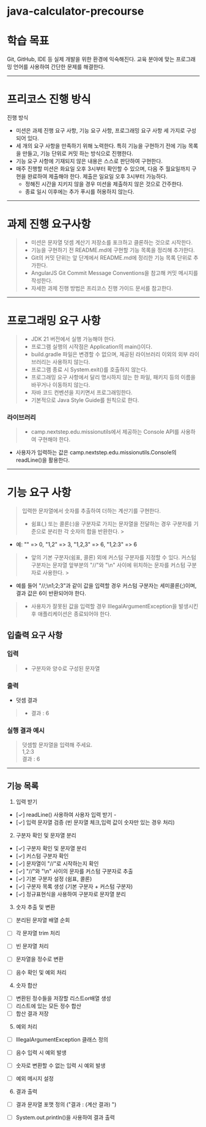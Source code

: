 # java-calculator-precourse

# 학습 목표

Git, GitHub, IDE 등 실제 개발을 위한 환경에 익숙해진다.
교육 분야에 맞는 프로그래밍 언어를 사용하여 간단한 문제를 해결한다.

---

# 프리코스 진행 방식

진행 방식

- 미션은 과제 진행 요구 사항, 기능 요구 사항, 프로그래밍 요구 사항 세 가지로 구성되어 있다.
- 세 개의 요구 사항을 만족하기 위해 노력한다. 특히 기능을 구현하기 전에 기능 목록을 만들고, 기능 단위로 커밋 하는 방식으로 진행한다.
- 기능 요구 사항에 기재되지 않은 내용은 스스로 판단하여 구현한다.
- 매주 진행할 미션은 화요일 오후 3시부터 확인할 수 있으며, 다음 주 월요일까지 구현을 완료하여 제출해야 한다. 제출은 일요일 오후 3시부터 가능하다.
    - 정해진 시간을 지키지 않을 경우 미션을 제출하지 않은 것으로 간주한다.
    - 종료 일시 이후에는 추가 푸시를 허용하지 않는다.

---

# 과제 진행 요구사항

> - 미션은 문자열 덧셈 계산기 저장소를 포크하고 클론하는 것으로 시작한다.
> - 기능을 구현하기 전 README.md에 구현할 기능 목록을 정리해 추가한다.
> - Git의 커밋 단위는 앞 단계에서 README.md에 정리한 기능 목록 단위로 추가한다.
> - AngularJS Git Commit Message Conventions을 참고해 커밋 메시지를 작성한다.
> - 자세한 과제 진행 방법은 프리코스 진행 가이드 문서를 참고한다.

---

# 프로그래밍 요구 사항

> - JDK 21 버전에서 실행 가능해야 한다.
> - 프로그램 실행의 시작점은 Application의 main()이다.
> - build.gradle 파일은 변경할 수 없으며, 제공된 라이브러리 이외의 외부 라이브러리는 사용하지 않는다.
> - 프로그램 종료 시 System.exit()를 호출하지 않는다.
> - 프로그래밍 요구 사항에서 달리 명시하지 않는 한 파일, 패키지 등의 이름을 바꾸거나 이동하지 않는다.
> - 자바 코드 컨벤션을 지키면서 프로그래밍한다.
> - 기본적으로 Java Style Guide를 원칙으로 한다.

### 라이브러리

> - camp.nextstep.edu.missionutils에서 제공하는 Console API를 사용하여 구현해야 한다.

- 사용자가 입력하는 값은 camp.nextstep.edu.missionutils.Console의 readLine()을 활용한다.

---

# 기능 요구 사항

> 입력한 문자열에서 숫자를 추출하여 더하는 계산기를 구현한다.
> - 쉼표(,) 또는 콜론(:)을 구분자로 가지는 문자열을 전달하는 경우 구분자를 기준으로 분리한 각 숫자의 합을 반환한다.
    >

- 예: "" => 0, "1,2" => 3, "1,2,3" => 6, "1,2:3" => 6

> - 앞의 기본 구분자(쉼표, 콜론) 외에 커스텀 구분자를 지정할 수 있다. 커스텀 구분자는 문자열 앞부분의 "//"와 "\n" 사이에 위치하는 문자를 커스텀 구분자로 사용한다.
    >

- 예를 들어 "//;\n1;2;3"과 같이 값을 입력할 경우 커스텀 구분자는 세미콜론(;)이며, 결과 값은 6이 반환되어야 한다.

> - 사용자가 잘못된 값을 입력할 경우 IllegalArgumentException을 발생시킨 후 애플리케이션은 종료되어야 한다.

## 입출력 요구 사항

### 입력

> - 구분자와 양수로 구성된 문자열

### 출력

- 덧셈 결과

> - 결과 : 6

### 실행 결과 예시

> 덧셈할 문자열을 입력해 주세요.<br>
> 1,2:3<br>
> 결과 : 6


--- 

## 기능 목록

1. 입력 받기

- [✓] readLine() 사용하여 사용자 입력 받기 -
- [✓] 입력 문자열 검증 (빈 문자열 체크,입력 값이 숫자만 있는 경우 처리)


2. 구분자 확인 및 문자열 분리

- [✓] 구분자 확인 및 문자열 분리
- [✓] 커스텀 구분자 확인
- [✓] 문자열이 "//"로 시작하는지 확인
- [✓] "//"와 "\n" 사이의 문자를 커스텀 구분자로 추출
- [✓] 기본 구분자 설정 (쉼표, 콜론)
- [✓] 구분자 목록 생성 (기본 구분자 + 커스텀 구분자)
- [✓] 정규표현식을 사용하여 구분자로 문자열 분리

3. 숫자 추출 및 변환

- [ ] 분리된 문자열 배열 순회
- [ ] 각 문자열 trim 처리
- [ ] 빈 문자열 처리
- [ ] 문자열을 정수로 변환
- [ ] 음수 확인 및 예외 처리


4. 숫자 합산

- [ ] 변환된 정수들을 저장할 리스트or배열 생성
- [ ] 리스트에 있는 모든 정수 합산
- [ ] 합산 결과 저장

5. 예외 처리

- [ ] IllegalArgumentException 클래스 정의
- [ ] 음수 입력 시 예외 발생
- [ ] 숫자로 변환할 수 없는 입력 시 예외 발생
- [ ] 예외 메시지 설정


6. 결과 출력

- [ ] 결과 문자열 포맷 정의 ("결과 : (계산 결과) ")
- [ ] System.out.println()을 사용하여 결과 출력
  
